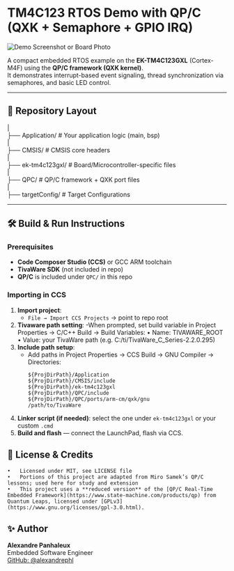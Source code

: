 # TM4C123 RTOS Demo with QP/C (QXK + Semaphore + GPIO IRQ)

![Demo Screenshot or Board Photo](img/pic_board.jpg)

A compact embedded RTOS example on the **EK-TM4C123GXL** (Cortex-M4F) using the **QP/C framework (QXK kernel)**.  
It demonstrates interrupt-based event signaling, thread synchronization via semaphores, and basic LED control.

---

## 📂 Repository Layout

|  
├── Application/                 # Your application logic (main, bsp)  
|  
├── CMSIS/               		 # CMSIS core headers  
|  
├── ek-tm4c123gxl/               # Board/Microcontroller-specific files  
|  
├── QPC/                         # QP/C framework + QXK port files  
|  
├── targetConfig/                # Target Configurations  

---

## 🛠 Build & Run Instructions

### Prerequisites

- **Code Composer Studio (CCS)** or GCC ARM toolchain  
- **TivaWare SDK** (not included in repo)  
- **QP/C** is included under `QPC/` in this repo  

### Importing in CCS

1. **Import project**:
   - `File → Import CCS Projects` → point to repo root
2. **Tivaware path setting**:
	-When prompted, set build variable in Project Properties → C/C++ Build → Build Variables:
		•	Name: TIVAWARE_ROOT
		•	Value: your TivaWare path (e.g. C:/ti/TivaWare_C_Series-2.2.0.295)
2. **Include path setup**:
   - Add paths in Project Properties → CCS Build → GNU Compiler → Directories:
     ```
     ${ProjDirPath}/Application
     ${ProjDirPath}/CMSIS/include
     ${ProjDirPath}/ek-tm4c123gxl
     ${ProjDirPath}/QPC/include
     ${ProjDirPath}/QPC/ports/arm-cm/qxk/gnu
     /path/to/TivaWare
     ```
3. **Linker script (if needed)**: select the one under `ek-tm4c123gxl` or your custom `.cmd`  
4. **Build and flash** — connect the LaunchPad, flash via CCS.

## 📄 License & Credits

	•	Licensed under MIT, see LICENSE file
	•	Portions of this project are adapted from Miro Samek’s QP/C lessons; used here for study and extension
	•	This project uses a **reduced version** of the [QP/C Real-Time Embedded Framework](https://www.state-machine.com/products/qp) from Quantum Leaps, licensed under [GPLv3](https://www.gnu.org/licenses/gpl-3.0.html).

## ✨ Author
**Alexandre Panhaleux**  
Embedded Software Engineer  
[GitHub: @alexandrephl](https://github.com/alexandrephl)
